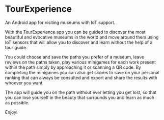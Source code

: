 # TourExperience
An Android app for visiting museums with IoT support.

With the TourExperience app you can be guided to discover the most beautiful and evocative museums in the world and move around them using IoT sensors that will allow you to discover and learn without the help of a tour guide. 

You could choose and save the paths you prefer of a museum, leave reviews on the paths taken, play various minigames for each work present within the path simply by approaching it or scanning a QR code. By completing the minigames you can also get scores to save on your personal ranking that can always be consulted and export and share the results with whoever you want.

The app will guide you on the path without ever letting you get lost, so that you can lose yourself in the beauty that surrounds you and learn as much as possible.

Enjoy!
